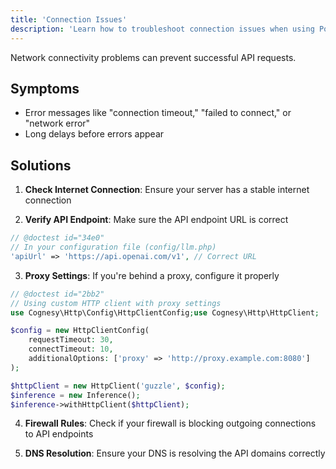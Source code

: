 ```yaml
---
title: 'Connection Issues'
description: 'Learn how to troubleshoot connection issues when using Polyglot.'
---
```


Network connectivity problems can prevent successful API requests.

## Symptoms

- Error messages like "connection timeout," "failed to connect," or "network error"
- Long delays before errors appear

## Solutions

1. **Check Internet Connection**: Ensure your server has a stable internet connection

2. **Verify API Endpoint**: Make sure the API endpoint URL is correct
```php
// @doctest id="34e0"
// In your configuration file (config/llm.php)
'apiUrl' => 'https://api.openai.com/v1', // Correct URL
```

3. **Proxy Settings**: If you're behind a proxy, configure it properly

```php
// @doctest id="2bb2"
// Using custom HTTP client with proxy settings
use Cognesy\Http\Config\HttpClientConfig;use Cognesy\Http\HttpClient;

$config = new HttpClientConfig(
    requestTimeout: 30,
    connectTimeout: 10,
    additionalOptions: ['proxy' => 'http://proxy.example.com:8080']
);

$httpClient = new HttpClient('guzzle', $config);
$inference = new Inference();
$inference->withHttpClient($httpClient);
```

4. **Firewall Rules**: Check if your firewall is blocking outgoing connections to API endpoints

5. **DNS Resolution**: Ensure your DNS is resolving the API domains correctly
